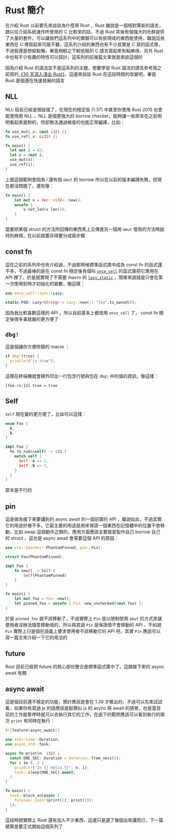 Rust 簡介
=========

在介紹 Rust 以前要先來談談為什麼用 Rust ，Rust 雖說是一個相對算新的語言，跟以往介紹系統運作所使用的 C 比較來的話，不過 Rust 背後有個強大的社群提供了大量的套件，可以讓我們這系列中的實驗可以有些現成的東西能使用，雖說這些東西在 C 裡寫起來可能不難，這系列介紹的東西也有不少其實是 C 寫的函式庫，不過我還是想偷點懶，畢竟相較之下較低階的 C 語言寫起來有點麻煩，另外 Rust 中也有不少有趣的特性可以探討，這系列的前幾篇文章就是來談這個的

因為介紹 Rust 的語法並不是這系列的主題，想要學習 Rust 語法的請去參考我之前寫的[《30 天深入淺出 Rust》][rust-30-days]，這邊來談談 Rust 在這段時間的改變吧，畢竟 Rust 是個還在快速發展的語言

[rust-30-days]: https://ithelp.ithome.com.tw/users/20111802/ironman/1742

NLL
---

NLL 目前已經是預設值了，在現在的穩定版 (1.37) 中甚至你使用 Rust 2015 也會能使用用 NLL ，NLL 是個更強大的 borrow checker，能夠讓一些原本在之前明明看起來是對的，但卻無法通過檢查的也能正常編譯，比如：

```rust
fn use_mut(_x: &mut i32) {}
fn use_ref(_x: &i32) {}

fn main() {
  let mut i = 42;
  let x = &mut i;
  use_mut(x);
  use_ref(i);
}
```

上面這個範例會因為 i 還有個 `&mut` 的 borrow 所以在以前的版本編譯失敗，但現在都沒問題了，還有像：

```rust
fn main() {
    let mut v = Vec::<i32>::new();
    unsafe {
        v.set_len(v.len());
    }
}
```

當要把某個 struct 的方法所回傳的東西馬上又傳進另一個用 `&mut` 借用的方法時就特別麻煩，在以前就要非得要分成兩步驟

const fn
--------

這在之前的系列中也有介紹過，不過那時候標準函式庫中成為 const fn 的函式還不多，不過最棒的是在 const fn 穩定後有個叫 [`once_cell`][once_cell] 的函式庫把它應用在 API 裡了，於是就實現了不需要 macro 的 [`lazy_static`][lazy_static] ，簡單來說就是只會在第一次使用到時才初始化的變數，像這樣：

```rust
use once_cell::sync::Lazy;

static FOO: Lazy<String> = Lazy::new(|| "foo".to_owned());
```

[once_cell]: https://github.com/matklad/once_cell
[lazy_static]: https://github.com/rust-lang-nursery/lazy-static.rs

因為我比較喜歡這樣的 API ，所以目前基本上都改用 `once_cell` 了， const fn 穩定後很多事就變的更方便了

`dbg!`
------

這是個讓你方便除錯的 macro ：

```rust
if dbg!(true) {
  println!("is true");
}
```

這樣在終端機就會額外印出一行包含行號與包在 `dbg!` 中的值的資訊，像這樣：

```plain
[foo.rs:12] true = true
```

Self
----

`Self` 現在變的更方便了，比如可以這樣：

```rust
enum Foo {
  A,
  B,
}

impl Foo {
  fn to_num(&self) -> i32 {
    match self {
      Self::A => 1,
      Self::B => 2,
    }
  }
}
```

原本是不行的

pin
---

這是做為接下來要講到的 async await 的一個前置的 API ，雖說如此，不過其實它的用途好像不多，它最主要的用途是用來保證一個東西在記憶體中的位置不會移動，比如 swap 這個動作之類的，應用方面應該主要就是製作自己 borrow 自己的 struct ，這也是 async await 會需要這個 API 的原因：

```rust
use std::{marker::PhantomPinned, pin::Pin};

struct Foo(PhantomPinned);

impl Foo {
    fn new() -> Self {
        Self(PhantomPinned)
    }
}

fn main() {
    let mut foo = Foo::new();
    let pinned_foo = unsafe { Pin::new_unchecked(&mut foo) };
}
```

於是 `pinned_foo` 就不該移動了，不過實際上 `Pin` 是以限制使用 `&mut` 的方式來讓使用者沒辦法隨意移動值的，所以與其說 `Pin` 是保證值不會移動的 API ，不如說 `Pin` 實際上只是個在語義上要求使用者不該移動它的 API 吧，其實 `Pin` 應該可以寫一篇文來介紹一下它的用法的

future
------

Rust 目前已經把 future 的核心部份整合進標準函式庫中了，這跟接下來的 async await 有關

async await
-----------

這是個目前還不穩定的功能，預計應該是會在 1.39 才推出的，不過可以先來試試看，如果你有寫過 js 的話應該是挺類似 js 的 async 與 await 的感覺，也是當目前的工作能暫停時就可以去執行其它的工作，在底下的範例應該可以看到執行的兩次 `print` 有同時在執行：

```rust
#![feature(async_await)]

use std::time::Duration;
use async_std::task;

async fn print(n: i32) {
  const ONE_SEC: Duration = Duration::from_secs(1);
  for i in 0..3 {
    println!("In {} hello {}", n, i);
    task::sleep(ONE_SEC).await;
  }
}

fn main() {
  task::block_on(async {
    futures::join!(print(1), print(2));
  });
}
```

這段時間實際上 Rust 還有加入不少東西，這邊只是選了幾個出來講而已，下一篇總算是要正式開始這個系列了

